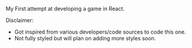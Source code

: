 My First attempt at developing a game in React.

Disclaimer: 

- Got inspired from various developers/code sources to code this one.
- Not fully styled but will plan on adding more styles soon.